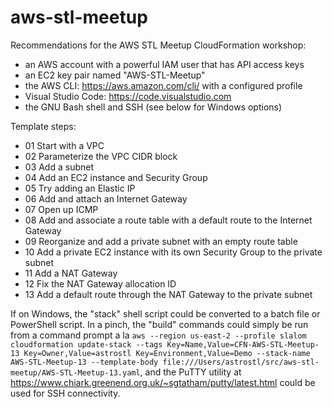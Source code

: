 # aws-stl-meetup

Recommendations for the AWS STL Meetup CloudFormation workshop:
- an AWS account with a powerful IAM user that has API access keys
- an EC2 key pair named "AWS-STL-Meetup"
- the AWS CLI: https://aws.amazon.com/cli/ with a configured profile
- Visual Studio Code: https://code.visualstudio.com
- the GNU Bash shell and SSH (see below for Windows options)

Template steps:
- 01 Start with a VPC
- 02 Parameterize the VPC CIDR block
- 03 Add a subnet
- 04 Add an EC2 instance and Security Group
- 05 Try adding an Elastic IP
- 06 Add and attach an Internet Gateway
- 07 Open up ICMP
- 08 Add and associate a route table with a default route to the Internet Gateway
- 09 Reorganize and add a private subnet with an empty route table
- 10 Add a private EC2 instance with its own Security Group to the private subnet
- 11 Add a NAT Gateway
- 12 Fix the NAT Gateway allocation ID
- 13 Add a default route through the NAT Gateway to the private subnet

If on Windows, the "stack" shell script could be converted to a batch file or PowerShell script. In a pinch, the "build" commands could simply be run from a command prompt a la `aws --region us-east-2 --profile slalom cloudformation update-stack --tags Key=Name,Value=CFN-AWS-STL-Meetup-13 Key=Owner,Value=astrostl Key=Environment,Value=Demo --stack-name AWS-STL-Meetup-13 --template-body file:///Users/astrostl/src/aws-stl-meetup/AWS-STL-Meetup-13.yaml`, and the PuTTY utility at https://www.chiark.greenend.org.uk/~sgtatham/putty/latest.html could be used for SSH connectivity.